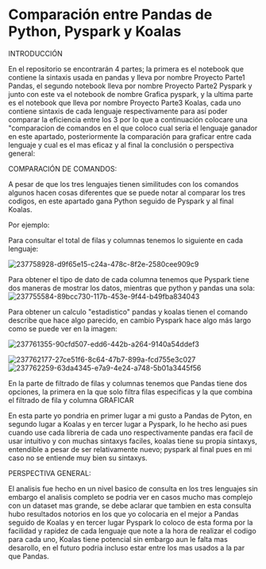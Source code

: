 # Comparación entre Pandas de Python, Pyspark  y Koalas
INTRODUCCIÓN

En el repositorio se encontrarán 4 partes; la primera es el notebook que contiene la sintaxis usada en pandas y lleva por nombre Proyecto Parte1 Pandas, el segundo notebook lleva por nombre Proyecto Parte2 Pyspark y junto con este va el notebook de nombre Grafica pyspark, y la ultima parte es el notebook que lleva por nombre Proyecto Parte3 Koalas, cada uno contiene sintaxis de cada lenguaje respectivamente para así poder comparar la eficiencia entre los 3 por lo que a continuación colocare una "comparacion de comandos en el que coloco cual seria el lenguaje ganador en este apartado, posteriormente la comparación para graficar entre cada lenguaje y cual es el mas eficaz y al final la conclusión o perspectiva general:

COMPARACIÓN DE COMANDOS:

A pesar de que los tres lenguajes tienen similitudes con los comandos algunos hacen cosas diferentes que se puede notar al comparar los tres codigos, en este apartado gana Python seguido de Pyspark y al final Koalas.

Por ejemplo: 

Para consultar el total de filas y columnas tenemos lo siguiente en cada lenguaje:

![237758928-d9f65e15-c24a-478c-8f2e-2580cee909c9](https://github.com/OfeliaFabiolaGE/Parte2/assets/121463974/962afc5d-f746-4adb-8241-bc25c8516720)


Para obtener el tipo de dato de cada columna tenemos que Pyspark tiene dos maneras de mostrar los datos, mientras que python y pandas una sola:
![237755584-89bcc730-117b-453e-9f44-b49fba834043](https://github.com/OfeliaFabiolaGE/Parte2/assets/121463974/5ade17e7-11d2-415b-bda0-2ba1b1e9b9bc)

Para obtener un calculo "estadistico" pandas y koalas tienen el comando describe que hace algo parecido, en cambio Pyspark hace algo más largo como se puede ver en la imagen:

![237761355-90cfd507-edd6-442b-a264-9140a54ddef3](https://github.com/OfeliaFabiolaGE/Parte2/assets/121463974/6fc0a3e1-297d-4c54-90d2-a58db468318b)

![237762177-27ce51f6-8c64-47b7-899a-fcd755e3c027](https://github.com/OfeliaFabiolaGE/Parte2/assets/121463974/0636d74f-f00c-47c5-adb2-6904a36322e4)
![237762259-63da4345-e7a9-4e24-a748-5b01a3445f56](https://github.com/OfeliaFabiolaGE/Parte2/assets/121463974/d78e62a4-abcb-4f96-9d8d-cbcc5900febd)

En la parte de filtrado de filas y columnas tenemos que Pandas tiene dos opciones, la primera en la que solo filtra filas especificas y la que combina el filtrado de fila y columna
GRAFICAR

En esta parte yo pondria en primer lugar a mi gusto a Pandas de Pyton, en segundo lugar a Koalas y en tercer lugar a Pyspark, lo he hecho asi pues cuando use cada libreria de cada uno respectivamente pandas era facil de usar intuitivo y con muchas sintaxys faciles, koalas tiene su propia sintaxys, entendible a pesar de ser relativamente nuevo; pyspark al final pues en mi caso no se entiende muy bien su sintaxys.


PERSPECTIVA GENERAL:

El analisis fue hecho en un nivel basico de consulta en los tres lenguajes sin embargo el analisis completo se podria ver en casos mucho mas complejo con un dataset mas grande, se debe aclarar que tambien en esta consulta hubo resultados notorios en los que yo colocaria en el mejor a Pandas seguido de Koalas y en tercer lugar Pyspark lo coloco de esta forma por la facilidad y rapidez de cada lenguaje que note a la hora de realizar el codigo para cada uno, Koalas tiene potencial sin embargo aun le falta mas desarollo, en el futuro podria incluso estar entre los mas usados a la par que Pandas.
